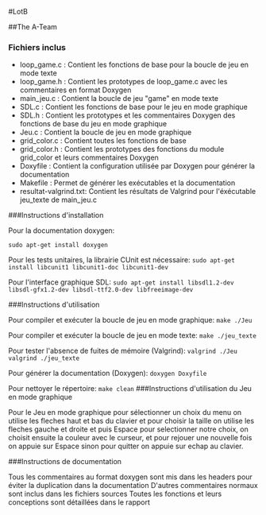 #LotB

##The A-Team

### Fichiers inclus
* loop_game.c :  Contient les fonctions de base pour la boucle de jeu en mode texte
* loop_game.h : Contient les prototypes de loop_game.c avec les commentaires en format Doxygen
* main_jeu.c : Contient la boucle de jeu "game" en mode texte
* SDL.c : Contient les fonctions de base pour le jeu en mode graphique 
* SDL.h : Contient les prototypes et les commentaires Doxygen des fonctions de base du jeu en mode graphique
* Jeu.c : Contient la boucle de jeu en mode graphique 
* grid_color.c : Contient toutes les fonctions de base
* grid_color.h : Contient les prototypes des fonctions du module grid_color et leurs commentaires Doxygen
* Doxyfile : Contient la configuration utilisée par Doxygen pour générer la documentation
* Makefile : Permet de générer les exécutables et la documentation
* resultat-valgrind.txt: Contient les résultats de Valgrind pour l'éxécutable jeu_texte de main_jeu.c


###Instructions d'installation

Pour la documentation doxygen:

`sudo apt-get install doxygen`

Pour les tests unitaires, la librairie CUnit est nécessaire:
`sudo apt-get install libcunit1 libcunit1-doc libcunit1-dev`

Pour l'interface graphique SDL:
`sudo apt-get install libsdl1.2-dev libsdl-gfx1.2-dev libsdl-ttf2.0-dev libfreeimage-dev`

###Instructions d'utilisation

Pour compiler et exécuter la boucle de jeu en mode graphique:
`make ./Jeu`


Pour compiler et exécuter la boucle de jeu en mode texte:
`make ./jeu_texte`

Pour tester l'absence de fuites de mémoire (Valgrind):
`valgrind ./Jeu`
`valgrind ./jeu_texte`

Pour générer la documentation (Doxygen):
`doxygen Doxyfile `

Pour nettoyer le répertoire:
`make clean`
###Instructions d'utilisation du Jeu en mode graphique 

Pour le Jeu en mode graphique pour sélectionner un choix du menu on utilise les fleches haut et bas du clavier et pour choisir la taille on utilise les fleches gauche et droite et puis Espace pour selectionner notre choix, on choisit ensuite la couleur avec le curseur, et pour rejouer une nouvelle fois on appuie sur Espace sinon pour quitter on appuie sur echap au clavier.

###Instructions de documentation

Tous les commentaires au format doxygen sont mis dans les headers pour éviter la duplication dans la documentation
D'autres commentaires normaux sont inclus dans les fichiers sources
Toutes les fonctions et leurs conceptions sont détaillées dans le rapport 



